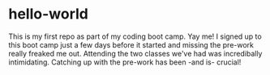 # hello-world
This is my first repo as part of my coding boot camp. Yay me!
I signed up to this boot camp just a few days before it started and missing the pre-work really freaked me out.
Attending the two classes we've had was incredibally intimidating.
Catching up with the pre-work has been -and is- crucial!
